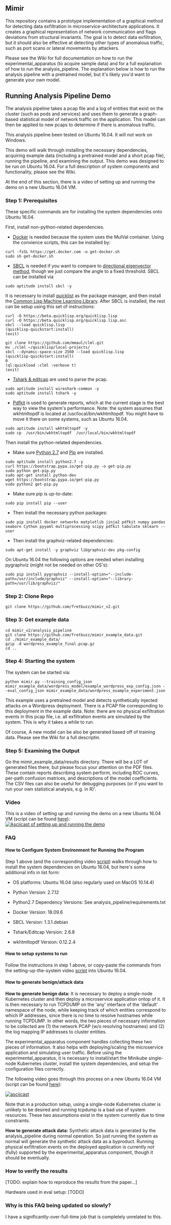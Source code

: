 ## Mimir
This repository contains a prototype implementation of a graphical method for detecting data exfiltration in 
microservice-architecture applications. It creates a graphical representation of network communication and flags deviations from structural invariants. The goal is to detect data exfiltration, but it should also be effective at detecting other types of anomalous traffic, such as port scans or lateral movements by attackers.

Please see the Wiki for full documentation on how to run the experimental_apparatus (to acquire sample data) and for a 
full explanation of how to run the analysis_pipeline. The explanation below is how to run the analysis pipeline with a 
pretrained model, but it's likely you'd want to generate your own model.

## Running Analysis Pipeline Demo
The analysis pipeline takes a pcap file and a log of entities that exist on the cluster (such as pods and services) 
and uses them to generate a graph-based statistical model of network traffic on the application. This model can then be
 applied to new pcaps to determine if there is anomalous traffic.

This analysis pipeline been tested on Ubuntu 16.04. It will not work on Windows.

This demo will walk through installing the necessary dependencies, acquiring example data (including a pretrained model 
and a short pcap file), running the pipeline, and examining the output. 
This demo was designed to be run on Ubuntu 16.04.
For a full description of system components and functionality, please see the Wiki. 

At the end of this section, there is a video of setting up and running the demo on a new Ubuntu 16.04 VM.

### Step 1: Prerequisites

These specific commands are for installing the system dependencies onto Ubuntu 16.04.

First, install non-python-related dependencies. 
* [Docker](https://docs.docker.com/install/) is needed because the system uses the MulVal container. Using the convience scripts, this can be installed by:
```
curl -fsSL https://get.docker.com -o get-docker.sh
sudo sh get-docker.sh
```

* [SBCL](http://www.sbcl.org/getting.html) is needed if you want to compare to [directional eigenvector method](http://ide-research.net/papers/2004_KDD_Ide_p140.pdf), though we just compare the angle to a fixed threshold. SBCL can be installed via
```
sudo aptitude install sbcl -y
```
It is necessary to install [quicklist](https://www.quicklisp.org/beta/) as the package manager, and then install the [Common Lisp Machine Learning Library](http://quickdocs.org/clml/). After SBCL is installed, the rest can be setup using this set of instructions:
```
curl -O https://beta.quicklisp.org/quicklisp.lisp
curl -O https://beta.quicklisp.org/quicklisp.lisp.asc
sbcl --load quicklisp.lisp
(quicklisp-quickstart:install)
(exit)

git clone https://github.com/mmaul/clml.git
mv ./clml ~/quicklisp/local-projects/
sbcl --dynamic-space-size 2560 --load quicklisp.lisp
(quicklisp-quickstart:install)
0
(ql:quickload :clml :verbose t)
(exit)
```
* [Tshark \& editcap](https://www.wireshark.org/docs/wsug_html_chunked/ChapterBuildInstall.html) are used to parse the pcap. 
```
sudo aptitude install wireshark-common -y
sudo aptitude install tshark -y
```

* [Pdfkit](https://github.com/pdfkit/pdfkit/wiki/Installing-WKHTMLTOPDF) is used to generate reports, which at the current stage is the best way to view the system's performance. Note: the system assumes that wkhtmltopdf is located at /usr/local/bin/wkhtmltopdf. You might have to move it there on some systems, such as Ubuntu 16.04.
```
sudo aptitude install wkhtmltopdf -y
sudo cp  /usr/bin/wkhtmltopdf  /usr/local/bin/wkhtmltopdf
```

Then install the python-related dependencies.

* Make sure [Python 2.7](https://www.python.org/downloads/) and [Pip](https://pip.pypa.io/en/stable/installing/) are installed.
```
sudo aptitude install python2.7 -y
curl https://bootstrap.pypa.io/get-pip.py -o get-pip.py
sudo python get-pip.py
sudo apt-get install python-dev
wget https://bootstrap.pypa.io/get-pip.py
sudo python2 get-pip.py
```


* Make sure pip is up-to-date:
```
sudo pip install pip --user
```

* Then install the necessary python packages:
```
sudo pip install docker networkx matplotlib jinja2 pdfkit numpy pandas seaborn Cython pyyaml multiprocessing scipy pdfkit tabulate sklearn --user
```
* Then install the graphviz-related dependencies:
```
sudo apt-get install -y graphviz libgraphviz-dev pkg-config
```
On Ubuntu 16.04 the following options are needed when installing pygraphviz (might not be needed on other OS's):
```
sudo pip install pygraphviz --install-option="--include-path=/usr/include/graphviz" --install-option="--library-path=/usr/lib/graphviz/"
```

### Step 2: Clone Repo
```
git clone https://github.com/fretbuzz/mimir_v2.git
```

### Step 3: Get example data
```
cd mimir_v2/analysis_pipeline
git clone https://github.com/fretbuzz/mimir_example_data.git
cd ./mimir_example_data/
gzip -d wordpress_example_final.pcap.gz
cd ..
```

### Step 4: Starting the system
The system can be started via:
```
python mimir.py --training_config_json mimir_example_data/wordpress_model/example_wordpress_exp_config.json --eval_config_json mimir_example_data/wordpress_example_experiment.json
```

This example uses a pretrained model and detects synthetically injected attacks on a Wordpress deployment.
There is a PCAP file corresponding to this deployment in the example data. 
Note: there are no physical exfiltration events in this pcap file, i.e. all exfiltration events are simulated by the system. This is why it takes a while to run.

Of course, A new model can be also be generated based off of training data. Please see the Wiki for a full descriptin.

### Step 5: Examining the Output
Go the mimir_example_data/results directory. There will be a LOT of generated files there, but please focus your attention on the PDF files. These contain reports describing system perform, including ROC curves, per-path confusion matrices, and descriptions of the model coefficients. The CSV files can also be useful for debugging purposes (or if you want to run your own statistical analysis, e.g. in R)'.

### Video

This is a video of setting up and running the demo on a new Ubuntu 16.04 VM (script can be found [here](https://github.com/fretbuzz/mimir_v2/wiki/Script-from-video-of-Setting-up-and-Running-the-Demo)):
[![Asciicast of setting up and running the demo](https://asciinema.org/a/249574.svg)](https://asciinema.org/a/249574)

### FAQ

#### How to Configure System Environment for Running the Program

Step 1 above (and the corresponding video [script](https://github.com/fretbuzz/mimir_v2/wiki/Script-from-video-of-Setting-up-and-Running-the-Demo)) 
walks through how to install the system dependencies on Ubuntu 16.04, but here's some additional info in list form:

* OS platforms: Ubuntu 16.04 (also regularly used on MacOS 10.14.4)

* Python Version: 2.7.12

* Python2.7 Dependency Versions: See analysis_pipeline/requirements.txt

* Docker Version: 18.09.6

* SBCL Version: 1.3.1.debian

* Tshark/Editcap Version: 2.6.8

* wkhtmltopdf Version: 0.12.2.4

#### How to setup systems to run

Follow the instructions in step 1 above, or copy-paste the commands from the setting-up-the-system 
video [script](https://github.com/fretbuzz/mimir_v2/wiki/Script-from-video-of-Setting-up-and-Running-the-Demo)
into Ubuntu 16.04.

#### How to generate benign/attack data

**How to generate benign data:**
It is necessary to deploy a single-node Kubernetes cluster and then deploy a microservice application ontop of it.
It is then necessary to run TCPDUMP on the 'any' interface of the 'default' namespace of the node, while keeping track of
which entities correspond to which IP addresses, since there is no time to resolve hostnames while running TCPDUMP.
In other words, the two pieces of necessary information to be collected are (1) the network PCAP (w/o resolving hostnames)
and (2) the log mapping IP addresses to 
cluster entities.

The experimental_apparatus component handles collecting these two pieces of information. It also helps with deploying/scaling
the microservice application and simulating user traffic. Before using the experimental_apparatus, it is necessary
to install/start the Minikube single-node Kubernetes cluster, install the system dependencies, and setup the configuration
files correctly.

The following video goes through this process on a new Ubuntu 16.04 VM (script can be found [here](https://github.com/fretbuzz/mimir_v2/wiki/Script-from-Data-Collection-Video)):

[![asciicast](https://asciinema.org/a/2527NJhza4QfYQUF86qeKJHSA.svg)](https://asciinema.org/a/2527NJhza4QfYQUF86qeKJHSA)

Note that in a production setup, using a single-node Kubernetes cluster is unlikely to be desired and running tcpdump is a bad use of system resources. These two assumptions exist in the system currently due to time constraints.


**How to generate attack data:** Synthetic attack data is generated by the analysis_pipeline during normal operation. 
So just running the system as normal will generate the synthetic attack data as a byproduct.
Running physical exfiltration events on the deployed application is currently *not* (fully) supported by the 
experimental_apparatus component, though it should be eventually.

### How to verify the results
[TODO: explain how to reproduce the results from the paper...]

Hardware used in eval setup: [TODO]

### Why is this FAQ being updated so slowly?

I have a significantly-over-full-time job that is completely unrelated to this.

[//]: # (### Is this project complete?)

[//]: # (No, there are three big problems:)
[//]: # (* It only works on single-node Kubernetes clusters. The smallest Kubernetes cluster that should be used for anything is 3 node.)
[//]: # (* It does not properly account for workload varying over time. This causes the assumptions behind the linear model to become invalid over time, decreasing performance. It is unclear how to fix this.)
[//]: # (* Requires running tcpdump on the 'any' interface of the 'default' namespace on each node. This is high overhead.)
